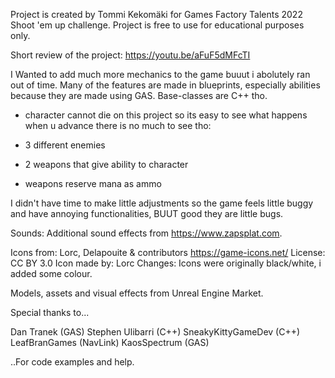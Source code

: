 Project is created by Tommi Kekomäki for Games Factory Talents 2022 Shoot 'em up challenge.
Project is free to use for educational purposes only.

Short review of the project: https://youtu.be/aFuF5dMFcTI

I Wanted to add much more mechanics to the game buuut i abolutely ran out of time.
Many of the features are made in blueprints, especially abilities because they are made using GAS. Base-classes are C++ tho.

- character cannot die on this project so its easy to see what happens when u advance
there is no much to see tho:

- 3 different enemies
- 2 weapons that give ability to character
- weapons reserve mana as ammo

I didn't have time to make little adjustments so the game feels little buggy and have annoying functionalities, BUUT good they are little bugs.


Sounds:
Additional sound effects from https://www.zapsplat.com.

Icons from:
Lorc, Delapouite & contributors
https://game-icons.net/
License: CC BY 3.0
Icon made by: Lorc
Changes: Icons were originally black/white, i added some colour.

Models, assets and visual effects from Unreal Engine Market.



Special thanks to...

Dan Tranek (GAS)
Stephen Ulibarri (C++)
SneakyKittyGameDev (C++)
LeafBranGames (NavLink)
KaosSpectrum (GAS)

..For code examples and help.

